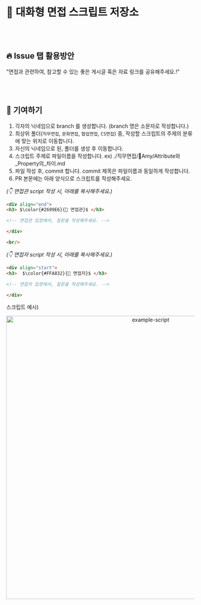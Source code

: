 # 👔 대화형 면접 스크립트 저장소

<br/>
<br/>

## 🔥 Issue 탭 활용방안
"면접과 관련하여, 참고할 수 있는 좋은 게시글 혹은 자료 링크를 공유해주세요.!"

<br/>
<br/>

## 🤚 기여하기

1. 각자의 닉네임으로 branch 를 생성합니다. (branch 명은 소문자로 작성합니다.)
2. 최상위 폴더(`직무면접`, `문화면접`, `협업면접`, `CS면접`) 중, 작성할 스크립트의 주제의 분류에 맞는 위치로 이동합니다.
3. 자신의 닉네임으로 된, 폴더를 생성 후 이동합니다.
4. 스크립트 주제로 파일이름을 작성합니다.
   ex) ./직무면접/Amy/Attribute와_Property의_차이.md
5. 파일 작성 후, commit 합니다. commit 제목은 파일이름과 동일하게 작성합니다.
6. PR 본문에는 아래 양식으로 스크립트를 작성해주세요.

_(👇 면접관 script 작성 시, 아래를 복사해주세요.)_
```md
<div align="end">
<h3> $\color{#2699E6}{🎤 면접관}$ </h3>

<!-- 면접관 입장에서, 질문을 작성해주세요. -->

</div>

<br/>
```

_(👇 면접자 script 작성 시, 아래를 복사해주세요.)_
```md
<div align="start">
<h3>  $\color{#FFA832}{🤚 면접자}$ </h3>

<!-- 면접자 입장에서, 질문을 작성해주세요. -->

</div>
```

스크립트 예시) 
<div align="center">
<img width="756" alt="example-script" src="https://github.com/user-attachments/assets/fe897a0f-bff0-462f-8401-bd3cf9de4864">
</div>
